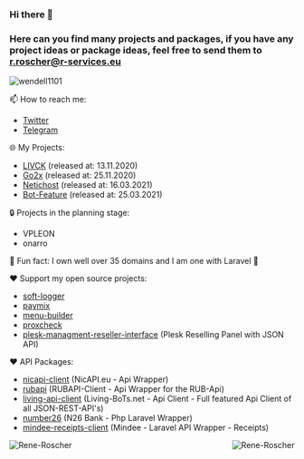 ### Hi there 👋
### Here can you find many projects and packages, if you have any project ideas or package ideas, feel free to send them to r.roscher@r-services.eu

<p align="left"> <img src="https://komarev.com/ghpvc/?username=Rene-Roscher&label=Profile%20views&color=0e75b6&style=flat" alt="wendell1101" /> </p>

📫 How to reach me:

- [Twitter](https://twitter.com/InFeCtedEv_)
- [Telegram](https://t.me/rroscher)

🌐 My Projects:

- [LIVCK](https://livck.com) (released at: 13.11.2020)
- [Go2x](https://go2x.link) (released at: 25.11.2020)
- [Netichost](https://netichost.com) (released at: 16.03.2021)
- [Bot-Feature](https://bot-feature.com) (released at: 25.03.2021)

🔒 Projects in the planning stage:

- VPLEON
- onarro

🔭 Fun fact: I own well over 35 domains and I am one with Laravel 🤝

❤️ Support my open source projects:
- [soft-logger](https://github.com/Rene-Roscher/soft-logger)
- [paymix](https://github.com/Rene-Roscher/paymix)
- [menu-builder](https://github.com/Rene-Roscher/menu-builder)
- [proxcheck](https://github.com/Rene-Roscher/proxcheck)
- [plesk-managment-reseller-interface](https://github.com/Rene-Roscher/plesk-managment-reseller-interface) (Plesk Reselling Panel with JSON API)

❤️ API Packages:
- [nicapi-client](https://github.com/Rene-Roscher/nicapi-client) (NicAPI.eu - Api Wrapper)
- [rubapi](https://github.com/Rene-Roscher/rubapi) (RUBAPI-Client - Api Wrapper for the RUB-Api)
- [living-api-client](https://github.com/Rene-Roscher/living-api-client) (Living-BoTs.net - Api Client - Full featured Api Client of all JSON-REST-API's)
- [number26](https://github.com/Rene-Roscher/number26) (N26 Bank - Php Laravel Wrapper)
- [mindee-receipts-client](https://github.com/Rene-Roscher/mindee-receipts-client) (Mindee - Laravel API Wrapper - Receipts)

<p align="center">
    <img align="left" src=https://github-readme-stats.vercel.app/api?username=Rene-Roscher&show_icons=true alt=Rene-Roscher />
    <img align="right" src="https://github-readme-stats.vercel.app/api/top-langs/?username=rene-roscher&layout=compact" alt="Rene-Roscher" />
</p>
